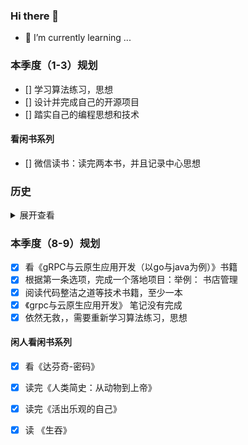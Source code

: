 ### Hi there 👋

- 🌱 I’m currently learning ...


### 本季度（1-3）规划

- [] 学习算法练习，思想
- [] 设计并完成自己的开源项目
- [] 踏实自己的编程思想和技术



#### 看闲书系列
- [] 微信读书：读完两本书，并且记录中心思想



### 历史



<details>
	<summary>展开查看</summary>
	 Start from scratch
</details>

### 本季度（8-9）规划



- [x] 看《gRPC与云原生应用开发（以go与java为例）》书籍
- [X] 根据第一条选项，完成一个落地项目：举例： 书店管理
- [x] 阅读代码整洁之道等技术书籍，至少一本
- [x] 《grpc与云原生应用开发》 笔记没有完成
- [X] 依然无救，，需要重新学习算法练习，思想

#### 闲人看闲书系列

- [X] 看《达芬奇-密码》
- [X] 读完《人类简史：从动物到上帝》
- [X] 读完《活出乐观的自己》
- [X] 读 《生吞》 



